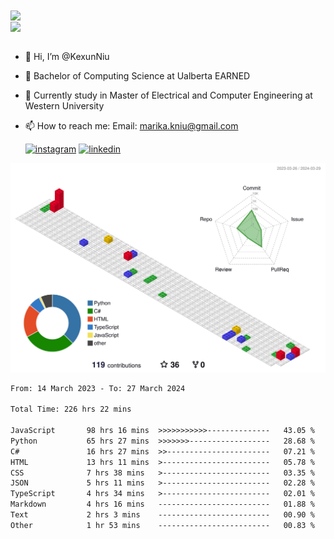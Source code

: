 <a href="https://github.com/anuraghazra/github-readme-stats">
  <img align="center" src="https://github-readme-stats.vercel.app/api?username=KexunNiu&show_icons=true" />
</a>
</br>
<a href="https://github.com/anuraghazra/github-readme-stats">
  <img align="center" src="https://github-readme-stats.vercel.app/api/top-langs/?username=KexunNiu" />
</a>

</br>
</br>

- 👋 Hi, I’m @KexunNiu
- 👀 Bachelor of Computing Science at Ualberta EARNED
- 🌱 Currently study in Master of Electrical and Computer Engineering at Western University
- 📫 How to reach me: Email: marika.kniu@gmail.com
  
  [![instagram](https://github.com/shikhar1020jais1/Git-Social/blob/master/Icons/Instagram1.png (Instagram))][1] [![linkedin](https://github.com/shikhar1020jais1/Git-Social/blob/master/Icons/LinkedIn1.png (LinkedIn))][2]

<!-- To Link your profile to the media buttons -->

[1]: https://www.instagram.com/barryn719_
[2]: https://www.linkedin.com/in/kexun-niu



![](./profile-3d-contrib/profile-gitblock.svg)

<!--START_SECTION:waka-->

```txt
From: 14 March 2023 - To: 27 March 2024

Total Time: 226 hrs 22 mins

JavaScript       98 hrs 16 mins  >>>>>>>>>>>--------------   43.05 %
Python           65 hrs 27 mins  >>>>>>>------------------   28.68 %
C#               16 hrs 27 mins  >>-----------------------   07.21 %
HTML             13 hrs 11 mins  >------------------------   05.78 %
CSS              7 hrs 38 mins   >------------------------   03.35 %
JSON             5 hrs 11 mins   >------------------------   02.28 %
TypeScript       4 hrs 34 mins   >------------------------   02.01 %
Markdown         4 hrs 16 mins   -------------------------   01.88 %
Text             2 hrs 3 mins    -------------------------   00.90 %
Other            1 hr 53 mins    -------------------------   00.83 %
```

<!--END_SECTION:waka-->

